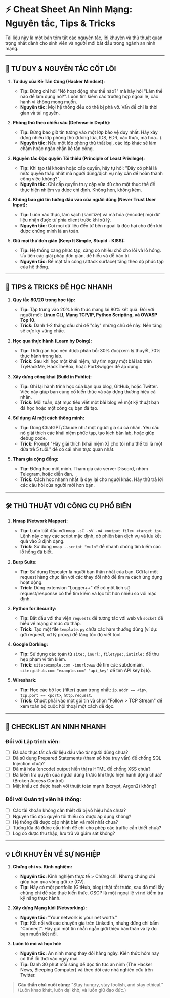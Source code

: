 
# ⚡ Cheat Sheet An Ninh Mạng: Nguyên tắc, Tips & Tricks

Tài liệu này là một bản tóm tắt các nguyên tắc, lời khuyên và thủ thuật quan trọng nhất dành cho sinh viên và người mới bắt đầu trong ngành an ninh mạng.

---

## 🧠 **TƯ DUY & NGUYÊN TẮC CỐT LÕI**

1.  **Tư duy của Kẻ Tấn Công (Hacker Mindset):**
    *   **Tip:** Đừng chỉ hỏi "Nó hoạt động như thế nào?" mà hãy hỏi "Làm thế nào để lạm dụng nó?". Luôn tìm kiếm các trường hợp ngoại lệ, các hành vi không mong muốn.
    *   **Nguyên tắc:** Mọi hệ thống đều có thể bị phá vỡ. Vấn đề chỉ là thời gian và tài nguyên.

2.  **Phòng thủ theo chiều sâu (Defense in Depth):**
    *   **Tip:** Đừng bao giờ tin tưởng vào một lớp bảo vệ duy nhất. Hãy xây dựng nhiều lớp phòng thủ (tường lửa, IDS, EDR, xác thực, mã hóa...).
    *   **Nguyên tắc:** Nếu một lớp phòng thủ thất bại, các lớp khác sẽ làm chậm hoặc ngăn chặn kẻ tấn công.

3.  **Nguyên tắc Đặc quyền Tối thiểu (Principle of Least Privilege):**
    *   **Tip:** Khi tạo tài khoản hoặc cấp quyền, hãy tự hỏi: "Đây có phải là mức quyền thấp nhất mà người dùng/dịch vụ này cần để hoàn thành công việc không?".
    *   **Nguyên tắc:** Chỉ cấp quyền truy cập vừa đủ cho một thực thể để thực hiện nhiệm vụ được chỉ định. Không hơn, không kém.

4.  **Không bao giờ tin tưởng đầu vào của người dùng (Never Trust User Input):**
    *   **Tip:** Luôn xác thực, làm sạch (sanitize) và mã hóa (encode) mọi dữ liệu nhận được từ phía client trước khi xử lý.
    *   **Nguyên tắc:** Coi mọi dữ liệu đến từ bên ngoài là độc hại cho đến khi được chứng minh là an toàn.

5.  **Giữ mọi thứ đơn giản (Keep It Simple, Stupid - KISS):**
    *   **Tip:** Hệ thống càng phức tạp, càng có nhiều chỗ cho lỗi và lỗ hổng. Ưu tiên các giải pháp đơn giản, dễ hiểu và dễ bảo trì.
    *   **Nguyên tắc:** Bề mặt tấn công (attack surface) tăng theo độ phức tạp của hệ thống.

---

## 🚀 **TIPS & TRICKS ĐỂ HỌC NHANH**

1.  **Quy tắc 80/20 trong học tập:**
    *   **Tip:** Tập trung vào 20% kiến thức mang lại 80% kết quả. Đối với người mới: **Linux CLI, Mạng TCP/IP, Python Scripting, và OWASP Top 10.**
    *   **Trick:** Dành 1-2 tháng đầu chỉ để "cày" những chủ đề này. Nền tảng sẽ cực kỳ vững chắc.

2.  **Học qua thực hành (Learn by Doing):**
    *   **Tip:** Thời gian học nên được phân bổ: 30% đọc/xem lý thuyết, 70% thực hành trong lab.
    *   **Trick:** Sau khi học một khái niệm, hãy tìm ngay một bài lab trên TryHackMe, HackTheBox, hoặc PortSwigger để áp dụng.

3.  **Xây dựng công khai (Build in Public):**
    *   **Tip:** Ghi lại hành trình học của bạn qua blog, GitHub, hoặc Twitter. Việc này giúp bạn củng cố kiến thức và xây dựng thương hiệu cá nhân.
    *   **Trick:** Mỗi tuần, đặt mục tiêu viết một bài blog về một kỹ thuật bạn đã học hoặc một công cụ bạn đã tạo.

4.  **Sử dụng AI một cách thông minh:**
    *   **Tip:** Dùng ChatGPT/Claude như một người gia sư cá nhân. Yêu cầu nó giải thích các khái niệm phức tạp, tạo kịch bản lab, hoặc giúp debug code.
    *   **Trick:** Prompt "Hãy giải thích [khái niệm X] cho tôi như thể tôi là một đứa trẻ 5 tuổi." để có cái nhìn trực quan nhất.

5.  **Tham gia cộng đồng:**
    *   **Tip:** Đừng học một mình. Tham gia các server Discord, nhóm Telegram, hoặc diễn đàn.
    *   **Trick:** Cách học nhanh nhất là dạy lại cho người khác. Hãy thử trả lời các câu hỏi của người mới hơn bạn.

---

## 🛠️ **THỦ THUẬT VỚI CÔNG CỤ PHỔ BIẾN**

1.  **Nmap (Network Mapper):**
    *   **Tip:** Luôn bắt đầu với `nmap -sC -sV -oA <output_file> <target_ip>`. Lệnh này chạy các script mặc định, dò phiên bản dịch vụ và lưu kết quả vào 3 định dạng.
    *   **Trick:** Sử dụng `nmap --script "vuln"` để nhanh chóng tìm kiếm các lỗ hổng đã biết.

2.  **Burp Suite:**
    *   **Tip:** Sử dụng Repeater là người bạn thân nhất của bạn. Gửi lại một request hàng chục lần với các thay đổi nhỏ để tìm ra cách ứng dụng hoạt động.
    *   **Trick:** Dùng extension "Logger++" để có một lịch sử request/response có thể tìm kiếm và lọc tốt hơn nhiều so với mặc định.

3.  **Python for Security:**
    *   **Tip:** Bắt đầu với thư viện `requests` để tương tác với web và `socket` để hiểu về mạng ở mức độ thấp.
    *   **Trick:** Tạo một file `template.py` chứa các hàm thường dùng (ví dụ: gửi request, xử lý proxy) để tăng tốc độ viết tool.

4.  **Google Dorking:**
    *   **Tip:** Sử dụng các toán tử `site:`, `inurl:`, `filetype:`, `intitle:` để thu hẹp phạm vi tìm kiếm.
    *   **Trick:** `site:example.com -inurl:www` để tìm các subdomain. `site:github.com "example.com" "api_key"` để tìm API key bị lộ.

5.  **Wireshark:**
    *   **Tip:** Học các bộ lọc (filter) quan trọng nhất: `ip.addr == <ip>`, `tcp.port == <port>`, `http.request`.
    *   **Trick:** Chuột phải vào một gói tin và chọn "Follow > TCP Stream" để xem toàn bộ cuộc hội thoại một cách dễ đọc.

---

## 📜 **CHECKLIST AN NINH NHANH**

### **Đối với Lập trình viên:**
- [ ] Đã xác thực tất cả dữ liệu đầu vào từ người dùng chưa?
- [ ] Đã sử dụng Prepared Statements (tham số hóa truy vấn) để chống SQL Injection chưa?
- [ ] Đã mã hóa (encode) output hiển thị ra HTML để chống XSS chưa?
- [ ] Đã kiểm tra quyền của người dùng trước khi thực hiện hành động chưa? (Broken Access Control)
- [ ] Mật khẩu có được hash với thuật toán mạnh (bcrypt, Argon2) không?

### **Đối với Quản trị viên hệ thống:**
- [ ] Các tài khoản không cần thiết đã bị vô hiệu hóa chưa?
- [ ] Nguyên tắc đặc quyền tối thiểu có được áp dụng không?
- [ ] Hệ thống đã được cập nhật bản vá mới nhất chưa?
- [ ] Tường lửa đã được cấu hình để chỉ cho phép các traffic cần thiết chưa?
- [ ] Log có được thu thập, lưu trữ và giám sát không?

---

## 💡 **LỜI KHUYÊN VỀ SỰ NGHIỆP**

1.  **Chứng chỉ vs. Kinh nghiệm:**
    *   **Nguyên tắc:** Kinh nghiệm thực tế > Chứng chỉ. Nhưng chứng chỉ giúp bạn qua vòng gửi xe (CV).
    *   **Tip:** Hãy có một portfolio (GitHub, blog) thật tốt trước, sau đó mới lấy chứng chỉ để xác thực kiến thức. OSCP là một ngoại lệ vì nó kiểm tra kỹ năng thực hành.

2.  **Xây dựng Mạng lưới (Networking):**
    *   **Nguyên tắc:** "Your network is your net worth."
    *   **Tip:** Kết nối với các chuyên gia trên LinkedIn, nhưng đừng chỉ bấm "Connect". Hãy gửi một tin nhắn ngắn giới thiệu bản thân và lý do bạn muốn kết nối.

3.  **Luôn tò mò và học hỏi:**
    *   **Nguyên tắc:** An ninh mạng thay đổi hàng ngày. Kiến thức hôm nay có thể lỗi thời vào ngày mai.
    *   **Tip:** Dành 30 phút mỗi sáng để đọc tin tức an ninh (The Hacker News, Bleeping Computer) và theo dõi các nhà nghiên cứu trên Twitter.

> **Câu thần chú cuối cùng:** "Stay hungry, stay foolish, and stay ethical." (Luôn khao khát, luôn dại khờ, và luôn giữ đạo đức.)
